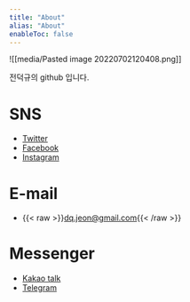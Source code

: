 ```yaml
---
title: "About"
alias: "About"
enableToc: false
---
```

![[media/Pasted image 20220702120408.png]]

전덕규의 github 입니다.

# SNS
- [Twitter](https://twitter.com/dq_jeon)
- [Facebook](https://www.facebook.com/deokkyu)
- [Instagram](https://www.instagram.com/dq_jeon/)
# E-mail
- {{< raw >}}<a href="mailto:dq.jeon@gmail.com">dq.jeon@gmail.com</a>{{< /raw >}}

# Messenger
- [Kakao talk](http://qr.kakao.com/talk/S97BYBSMpYyLEU6GRq7qTiIyOSM-)
- [Telegram](https://t.me/dq_jeon)